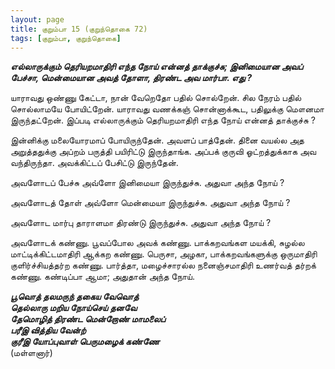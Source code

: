```yaml
---
layout: page
title: குறும்பா 15 (குறுந்தொகை 72)
tags: [குறும்பா, குறுந்தொகை]
---
```


<!-- ## 72
### மே 24, 2012 -->

***எல்லாருக்கும் தெரியறமாதிரி எந்த நோய் என்னத் தாக்குச்சு; இனிமையான அவப் பேச்சா, மென்மையான அவத் தோளா, திரண்ட அவ மார்பா. எது ?***

யாராவது ஒண்ணு கேட்டா, நான் வேறெதோ பதில் சொல்றேன். சில நேரம் பதில் சொல்லாமயே போயிட்றேன். யாராவது வணக்கஞ் சொன்னாக்கூட, பதிலுக்கு மௌனமா இருந்தட்றேன். இப்படி எல்லாருக்கும் தெரியறமாதிரி எந்த நோய் என்னத் தாக்குச்சு ?

இன்னிக்கு மலையோரமாப் போயிருந்தேன். அவளப் பாத்தேன். தினை வயல்ல அத அறுத்ததுக்கு அப்றம் பருத்தி பயிரிட்டு இருந்தாங்க. அப்பக் குருவி ஓட்றத்துக்காக அவ வந்திருந்தா. அவக்கிட்டப் பேசிட்டு இருந்தேன்.

அவளோடப் பேச்சு அவ்ளோ இனிமையா இருந்துச்சு. அதுவா அந்த நோய் ?

அவளோடத் தோள் அவ்ளோ மென்மையா இருந்துச்சு. அதுவா அந்த நோய் ?

அவளோட மார்பு தாராளமா திரண்டு இருந்துச்சு. அதுவா அந்த நோய் ?

அவளோடக் கண்ணு. பூவப்போல அவக் கண்ணு. பாக்கறவங்கள மயக்கி, சுழல்ல மாட்டிக்கிட்டமாதிரி ஆக்கற கண்ணு. பெருசா, அழகா, பாக்கறவங்களுக்கு ஒருமாதிரி குளிர்ச்சியத்தர்ற கண்ணு. பார்த்தா, மழைச்சாரல்ல நனைஞ்சமாதிரி உணர்வத் தர்றக் கண்ணு. கண்டிப்பா ஆமா; அதுதான் அந்த நோய்.

***பூவொத் தலமருந் தகைய வேவொத்   
தெல்லாரு மறிய நோய்செய் தனவே   
தேமொழித் திரண்ட மென்றோண் மாமலைப்   
பரீஇ வித்திய வேன்ற்   
குரீஇ யோப்புவாள் பெருமழைக் கண்ணே***  
(மள்ளனார்)